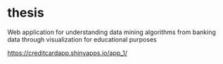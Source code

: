 # thesis
Web application for understanding data mining algorithms from banking
data through visualization for educational purposes

https://creditcardapp.shinyapps.io/app_1/
